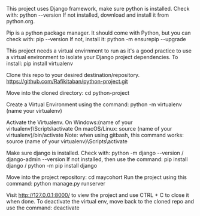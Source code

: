 This project uses Django framework, make sure python is installed. Check with: python --version
If not installed, download and install it from python.org.

Pip is a python package manager. It should come with Python, but you can check with: pip --version
If not, install it: python -m ensurepip --upgrade

This project needs a virtual envirnment to run as it's a good practice to use a virtual environment to isolate your Django project dependencies.
To install: pip install virtualenv

Clone this repo to your desired destination/repository. https://github.com/Rafikitaban/python-project.git

Move into the cloned directory: cd python-project

Create a Virtual Environment using the command: python -m virtualenv (name your virtualenv)

Activate the Virtualenv.
On Windows:(name of your virtualenv)\Scripts\activate
On macOS/Linux: source (name of your virtualenv)/bin/activate
Note: when using gitbash, this command works: source (name of your virtualenv)\Scripts\activate

Make sure django is installed. Check with: python -m django --version / django-admin --version
If not installed, then use the command: pip install django / python -m pip install django

Move into the project repository: cd maycohort
Run the project using this command: python manage.py runserver

Visit http://127.0.0.1:8000/ to view the project and use CTRL + C to close it when done.
To deactivate the virtual env, move back to the cloned repo and use the command: deactivate

